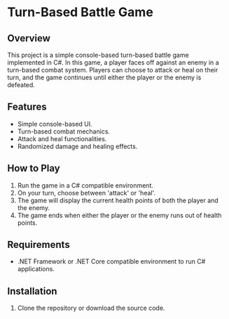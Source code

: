 # Turn-Based Battle Game

## Overview
This project is a simple console-based turn-based battle game implemented in C#. In this game, a player faces off against an enemy in a turn-based combat system. Players can choose to attack or heal on their turn, and the game continues until either the player or the enemy is defeated.

## Features
- Simple console-based UI.
- Turn-based combat mechanics.
- Attack and heal functionalities.
- Randomized damage and healing effects.

## How to Play
1. Run the game in a C# compatible environment.
2. On your turn, choose between 'attack' or 'heal'.
3. The game will display the current health points of both the player and the enemy.
4. The game ends when either the player or the enemy runs out of health points.

## Requirements
- .NET Framework or .NET Core compatible environment to run C# applications.

## Installation
1. Clone the repository or download the source code.
